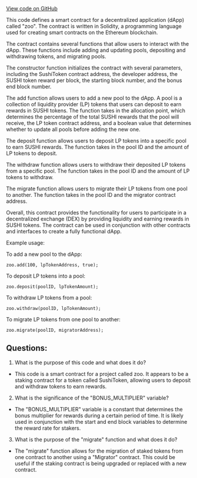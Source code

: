 [View code on GitHub](zoo-labs/zoo/blob/master/core/src/constants/abis/masterchef.json)

This code defines a smart contract for a decentralized application (dApp) called "zoo". The contract is written in Solidity, a programming language used for creating smart contracts on the Ethereum blockchain. 

The contract contains several functions that allow users to interact with the dApp. These functions include adding and updating pools, depositing and withdrawing tokens, and migrating pools. 

The constructor function initializes the contract with several parameters, including the SushiToken contract address, the developer address, the SUSHI token reward per block, the starting block number, and the bonus end block number. 

The add function allows users to add a new pool to the dApp. A pool is a collection of liquidity provider (LP) tokens that users can deposit to earn rewards in SUSHI tokens. The function takes in the allocation point, which determines the percentage of the total SUSHI rewards that the pool will receive, the LP token contract address, and a boolean value that determines whether to update all pools before adding the new one. 

The deposit function allows users to deposit LP tokens into a specific pool to earn SUSHI rewards. The function takes in the pool ID and the amount of LP tokens to deposit. 

The withdraw function allows users to withdraw their deposited LP tokens from a specific pool. The function takes in the pool ID and the amount of LP tokens to withdraw. 

The migrate function allows users to migrate their LP tokens from one pool to another. The function takes in the pool ID and the migrator contract address. 

Overall, this contract provides the functionality for users to participate in a decentralized exchange (DEX) by providing liquidity and earning rewards in SUSHI tokens. The contract can be used in conjunction with other contracts and interfaces to create a fully functional dApp. 

Example usage:

To add a new pool to the dApp:
```
zoo.add(100, lpTokenAddress, true);
```

To deposit LP tokens into a pool:
```
zoo.deposit(poolID, lpTokenAmount);
```

To withdraw LP tokens from a pool:
```
zoo.withdraw(poolID, lpTokenAmount);
```

To migrate LP tokens from one pool to another:
```
zoo.migrate(poolID, migratorAddress);
```
## Questions: 
 1. What is the purpose of this code and what does it do?
- This code is a smart contract for a project called zoo. It appears to be a staking contract for a token called SushiToken, allowing users to deposit and withdraw tokens to earn rewards.

2. What is the significance of the "BONUS_MULTIPLIER" variable?
- The "BONUS_MULTIPLIER" variable is a constant that determines the bonus multiplier for rewards during a certain period of time. It is likely used in conjunction with the start and end block variables to determine the reward rate for stakers.

3. What is the purpose of the "migrate" function and what does it do?
- The "migrate" function allows for the migration of staked tokens from one contract to another using a "Migrator" contract. This could be useful if the staking contract is being upgraded or replaced with a new contract.